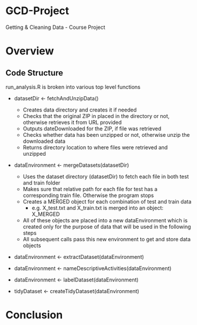 # GCD-Project
Getting &amp; Cleaning Data - Course Project

# Overview

## Code Structure
run_analysis.R is broken into various top level functions

* datasetDir <- fetchAndUnzipData()
    + Creates data directory and creates it if needed
    + Checks that the original ZIP in placed in the directory or not, 
    otherwise retrieves it from URL provided
    + Outputs dateDownloaded for the ZIP, if file was retrieved
    + Checks whether data has been unzipped or not, otherwise unzip the
    downloaded data
    + Returns directory location to where files were retrieved and unzipped
  
* dataEnvironment <- mergeDatasets(datasetDir)
    + Uses the dataset directory (datasetDir) to fetch each file in both 
    test and train folder
    + Makes sure that relative path for each file for test has a corresponding 
    train file. Otherwise the program stops
    + Creates a MERGED object for each combination of test and train data
        + e.g. X_test.txt and X_train.txt is merged into an object: X_MERGED
    + All of these objects are placed into a new dataEnvironment which is 
    created only for the purpose of data that will be used in the 
    following steps
    + All subsequent calls pass this new environment to get and store 
    data objects
  
* dataEnvironment <- extractDataset(dataEnvironment)

  
* dataEnvironment <- nameDescriptiveActivities(dataEnvironment)

  
* dataEnvironment <- labelDataset(dataEnvironment)

  
* tidyDataset <- createTidyDataset(dataEnvironment)

  
# Conclusion
